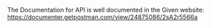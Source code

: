 The Documentation for API is well documented in the Given website: https://documenter.getpostman.com/view/24875086/2sA2r5566a